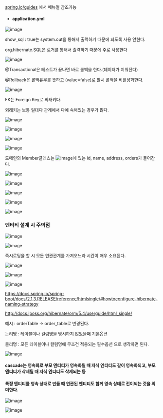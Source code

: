 [spring.io/guides](https://spring.io/guides) 에서 메뉴얼 참조가능


- #### application.yml

![image](https://user-images.githubusercontent.com/114403546/204135935-20f5b523-ad5a-4ba7-a8e8-663b0a3f6a6a.png)

show_sql : true는 system.out을 통해서 출력하기 때문에 되도록 사용 안한다.

org.hibernate.SQL은 로거를 통해서 출력하기 때문에 주로 사용한다

![image](https://user-images.githubusercontent.com/114403546/204306880-b6b46358-6ce9-4349-b2e5-d2b4ee60866f.png)

@Transactional은 테스트가 끝나면 바로 롤백을 한다.(데이터가 지워진다)

@Rollback은 롤백유무를 뜻하고 (value=false)로 할시 롤백을 비활성화한다.


![image](https://user-images.githubusercontent.com/114403546/205501374-e327370b-57cb-49fd-bca6-45d8b90467dd.png)

FK는 Foreign Key로 외래키다.

외래키는 보통 일대다 관계에서 다에 속해있는 경우가 많다.

![image](https://user-images.githubusercontent.com/114403546/205501526-8bda3808-0ca1-4bc2-971b-124be0720803.png)

![image](https://user-images.githubusercontent.com/114403546/205646346-e07d7aeb-8152-4ca2-8221-a1743f555408.png)

![image](https://user-images.githubusercontent.com/114403546/205646676-7dd0d062-6582-4a81-a9e9-25db6568aba7.png)

![image](https://user-images.githubusercontent.com/114403546/205647797-44f1d6f0-0628-47b0-bf68-8f665c57e490.png)

도메인의 Member클래스는 ![image](https://user-images.githubusercontent.com/114403546/205647880-5d812194-0858-4b76-b3ac-c85458f7f4f0.png)에 있는 id, name, address, orders가 들어간다.

![image](https://user-images.githubusercontent.com/114403546/206934351-f4f05a3d-edac-4b7d-abff-41a04dd16357.png)

![image](https://user-images.githubusercontent.com/114403546/206934483-fbe194e9-a021-46a1-a453-e1b90b8e0d9c.png)

![image](https://user-images.githubusercontent.com/114403546/206934595-2efd83bb-e211-4d01-801f-33fa0897d5cd.png)

![image](https://user-images.githubusercontent.com/114403546/206934750-15fa65c3-f4d3-409a-8367-fb9ce76a3a0d.png)

![image](https://user-images.githubusercontent.com/114403546/206934761-a7958a79-3f44-4cd9-a20c-6b3106cf060a.png)

### 엔티티 설계 시 주의점

![image](https://user-images.githubusercontent.com/114403546/208660294-27c189df-403e-49fd-a244-2f9f4ae2551e.png)

![image](https://user-images.githubusercontent.com/114403546/208660420-ecc985cc-8e24-47c2-a2fe-6f3795b30945.png)

즉시로딩을 할 시 모든 연관관계를 가져오느라 시간이 매우 소요된다.

![image](https://user-images.githubusercontent.com/114403546/208665723-f4358a93-48bf-4ace-96e2-0e2579dad665.png)

![image](https://user-images.githubusercontent.com/114403546/208841178-177e38a6-a008-48d9-80ea-75258abf9e85.png)

![image](https://user-images.githubusercontent.com/114403546/208841577-2c547888-e0b7-40ac-abf6-c4e04e88e6ab.png)

https://docs.spring.io/spring-boot/docs/2.1.3.RELEASE/reference/htmlsingle/#howtoconfigure-hibernate-naming-strategy

http://docs.jboss.org/hibernate/orm/5.4/userguide/html_single/

예시 : orderTable -> order_table로 변경된다.

논리명 : 테이블이나 컬럼명을 명시하지 않았을때 기본옵션

물리명 : 모든 테이블이나 컬럼명에 무조건 적용되는 필수옵션 으로 생각하면 된다.

![image](https://user-images.githubusercontent.com/114403546/208842812-26400be4-b6b7-4369-8bee-dac3d60e1550.png)

#### cascade는 영속화로 부모 엔티티가 영속화될 때 자식 엔티티도 같이 영속화되고, 부모 엔티티가 삭제될 때 자식 엔티티도 삭제되는 등 

#### 특정 엔티티를 영속 상태로 만들 때 연관된 엔티티도 함께 영속 상태로 전이되는 것을 의미한다.

![image](https://user-images.githubusercontent.com/114403546/208844127-c613cca2-659e-46f9-94fd-bd9c32384a70.png)

![image](https://user-images.githubusercontent.com/114403546/208844316-10d5bec8-70b5-4452-b702-6bf259a785f4.png)
